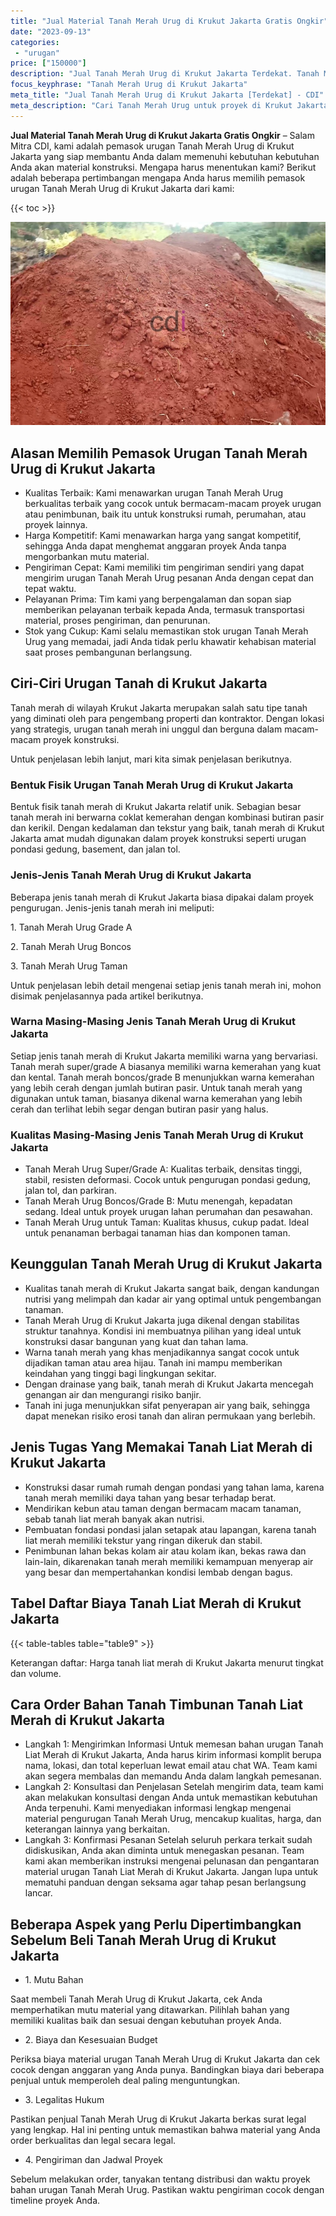 ```yaml
---
title: "Jual Material Tanah Merah Urug di Krukut Jakarta Gratis Ongkir"
date: "2023-09-13"
categories:
 - "urugan"
price: ["150000"]
description: "Jual Tanah Merah Urug di Krukut Jakarta Terdekat. Tanah Merah Urug ini sering dipakai dalam proyek konstruksi sebagai bahan urugan yang berkualitas dan sesuai spesifikasi. Silakan hubungi kami untuk informasi lebih lanjut."
focus_keyphrase: "Tanah Merah Urug di Krukut Jakarta"
meta_title: "Jual Tanah Merah Urug di Krukut Jakarta [Terdekat] - CDI"
meta_description: "Cari Tanah Merah Urug untuk proyek di Krukut Jakarta? Kami menawarkan Tanah Merah Urug berkualitas untuk penimbunan lahan. Dapatkan penawaran terbaik sekarang."
---
```


**Jual Material Tanah Merah Urug di Krukut Jakarta Gratis Ongkir** – Salam Mitra CDI, kami adalah pemasok urugan Tanah Merah Urug di Krukut Jakarta yang siap membantu Anda dalam memenuhi kebutuhan kebutuhan Anda akan material konstruksi. Mengapa harus menentukan kami? Berikut adalah beberapa pertimbangan mengapa Anda harus memilih pemasok urugan Tanah Merah Urug di Krukut Jakarta dari kami:

{{< toc >}}

![Jual Material Tanah Merah Urug di Krukut Jakarta Gratis Ongkir](/images/tanah/tanah-urug-05.jpg)

## Alasan Memilih Pemasok Urugan Tanah Merah Urug di Krukut Jakarta

*   Kualitas Terbaik: Kami menawarkan urugan Tanah Merah Urug berkualitas terbaik yang cocok untuk bermacam-macam proyek urugan atau penimbunan, baik itu untuk konstruksi rumah, perumahan, atau proyek lainnya.
*   Harga Kompetitif: Kami menawarkan harga yang sangat kompetitif, sehingga Anda dapat menghemat anggaran proyek Anda tanpa mengorbankan mutu material.
*   Pengiriman Cepat: Kami memiliki tim pengiriman sendiri yang dapat mengirim urugan Tanah Merah Urug pesanan Anda dengan cepat dan tepat waktu.
*   Pelayanan Prima: Tim kami yang berpengalaman dan sopan siap memberikan pelayanan terbaik kepada Anda, termasuk transportasi material, proses pengiriman, dan penurunan.
*   Stok yang Cukup: Kami selalu memastikan stok urugan Tanah Merah Urug yang memadai, jadi Anda tidak perlu khawatir kehabisan material saat proses pembangunan berlangsung. 

## Ciri-Ciri Urugan Tanah di Krukut Jakarta

Tanah merah di wilayah Krukut Jakarta merupakan salah satu tipe tanah yang diminati oleh para pengembang properti dan kontraktor. Dengan lokasi yang strategis, urugan tanah merah ini unggul dan berguna dalam macam-macam proyek konstruksi.

Untuk penjelasan lebih lanjut, mari kita simak penjelasan berikutnya.

### Bentuk Fisik Urugan Tanah Merah Urug di Krukut Jakarta

Bentuk fisik tanah merah di Krukut Jakarta relatif unik. Sebagian besar tanah merah ini berwarna coklat kemerahan dengan kombinasi butiran pasir dan kerikil. Dengan kedalaman dan tekstur yang baik, tanah merah di Krukut Jakarta amat mudah digunakan dalam proyek konstruksi seperti urugan pondasi gedung, basement, dan jalan tol.

### Jenis-Jenis Tanah Merah Urug di Krukut Jakarta

Beberapa jenis tanah merah di Krukut Jakarta biasa dipakai dalam proyek pengurugan. Jenis-jenis tanah merah ini meliputi:

1\.  Tanah Merah Urug Grade A

2\.  Tanah Merah Urug Boncos

3\.  Tanah Merah Urug Taman

Untuk penjelasan lebih detail mengenai setiap jenis tanah merah ini, mohon disimak penjelasannya pada artikel berikutnya. 

### Warna Masing-Masing Jenis Tanah Merah Urug di Krukut Jakarta

Setiap jenis tanah merah di Krukut Jakarta memiliki warna yang bervariasi. Tanah merah super/grade A biasanya memiliki warna kemerahan yang kuat dan kental. Tanah merah boncos/grade B menunjukkan warna kemerahan yang lebih cerah dengan jumlah butiran pasir. Untuk tanah merah yang digunakan untuk taman, biasanya dikenal warna kemerahan yang lebih cerah dan terlihat lebih segar dengan butiran pasir yang halus.

### Kualitas Masing-Masing Jenis Tanah Merah Urug di Krukut Jakarta

*   Tanah Merah Urug Super/Grade A: Kualitas terbaik, densitas tinggi, stabil, resisten deformasi. Cocok untuk pengurugan pondasi gedung, jalan tol, dan parkiran.
*   Tanah Merah Urug Boncos/Grade B: Mutu menengah, kepadatan sedang. Ideal untuk proyek urugan lahan perumahan dan pesawahan.
*   Tanah Merah Urug untuk Taman: Kualitas khusus, cukup padat. Ideal untuk penanaman berbagai tanaman hias dan komponen taman. 

## Keunggulan Tanah Merah Urug di Krukut Jakarta

*   Kualitas tanah merah di Krukut Jakarta sangat baik, dengan kandungan nutrisi yang melimpah dan kadar air yang optimal untuk pengembangan tanaman.
*   Tanah Merah Urug di Krukut Jakarta juga dikenal dengan stabilitas struktur tanahnya. Kondisi ini membuatnya pilihan yang ideal untuk konstruksi dasar bangunan yang kuat dan tahan lama.
*   Warna tanah merah yang khas menjadikannya sangat cocok untuk dijadikan taman atau area hijau. Tanah ini mampu memberikan keindahan yang tinggi bagi lingkungan sekitar.
*   Dengan drainase yang baik, tanah merah di Krukut Jakarta mencegah genangan air dan mengurangi risiko banjir.
*   Tanah ini juga menunjukkan sifat penyerapan air yang baik, sehingga dapat menekan risiko erosi tanah dan aliran permukaan yang berlebih.

## Jenis Tugas Yang Memakai Tanah Liat Merah di Krukut Jakarta

*   Konstruksi dasar rumah rumah dengan pondasi yang tahan lama, karena tanah merah memiliki daya tahan yang besar terhadap berat.
*   Mendirikan kebun atau taman dengan bermacam macam tanaman, sebab tanah liat merah banyak akan nutrisi.
*   Pembuatan fondasi pondasi jalan setapak atau lapangan, karena tanah liat merah memiliki tekstur yang ringan dikeruk dan stabil.
*   Penimbunan lahan bekas kolam air atau kolam ikan, bekas rawa dan lain-lain, dikarenakan tanah merah memiliki kemampuan menyerap air yang besar dan mempertahankan kondisi lembab dengan bagus.

## Tabel Daftar Biaya Tanah Liat Merah di Krukut Jakarta

{{< table-tables table="table9" >}}

Keterangan daftar: Harga tanah liat merah di Krukut Jakarta menurut tingkat dan volume.

## Cara Order Bahan Tanah Timbunan Tanah Liat Merah di Krukut Jakarta

*   Langkah 1: Mengirimkan Informasi
Untuk memesan bahan urugan Tanah Liat Merah di Krukut Jakarta, Anda harus kirim informasi komplit berupa nama, lokasi, dan total keperluan lewat email atau chat WA. Team kami akan segera membalas dan memandu Anda dalam langkah pemesanan.
*   Langkah 2: Konsultasi dan Penjelasan
Setelah mengirim data, team kami akan melakukan konsultasi dengan Anda untuk memastikan kebutuhan Anda terpenuhi. Kami menyediakan informasi lengkap mengenai material pengurugan Tanah Merah Urug, mencakup kualitas, harga, dan keterangan lainnya yang berkaitan.
*   Langkah 3: Konfirmasi Pesanan
Setelah seluruh perkara terkait sudah didiskusikan, Anda akan diminta untuk menegaskan pesanan. Team kami akan memberikan instruksi mengenai pelunasan dan pengantaran material urugan Tanah Liat Merah di Krukut Jakarta. Jangan lupa untuk mematuhi panduan dengan seksama agar tahap pesan berlangsung lancar.

## Beberapa Aspek yang Perlu Dipertimbangkan Sebelum Beli Tanah Merah Urug di Krukut Jakarta

*   1\. Mutu Bahan

Saat membeli Tanah Merah Urug di Krukut Jakarta, cek Anda memperhatikan mutu material yang ditawarkan. Pilihlah bahan yang memiliki kualitas baik dan sesuai dengan kebutuhan proyek Anda.
*   2\. Biaya dan Kesesuaian Budget

Periksa biaya material urugan Tanah Merah Urug di Krukut Jakarta dan cek cocok dengan anggaran yang Anda punya. Bandingkan biaya dari beberapa penjual untuk memperoleh deal paling menguntungkan.
*   3\. Legalitas Hukum

Pastikan penjual Tanah Merah Urug di Krukut Jakarta berkas surat legal yang lengkap. Hal ini penting untuk memastikan bahwa material yang Anda order berkualitas dan legal secara legal.
*   4\. Pengiriman dan Jadwal Proyek

Sebelum melakukan order, tanyakan tentang distribusi dan waktu proyek bahan urugan Tanah Merah Urug. Pastikan waktu pengiriman cocok dengan timeline proyek Anda.